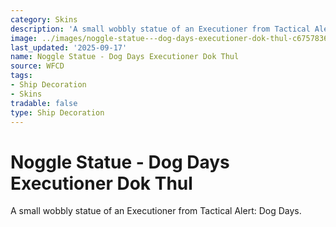 ```yaml
---
category: Skins
description: 'A small wobbly statue of an Executioner from Tactical Alert: Dog Days.'
image: ../images/noggle-statue---dog-days-executioner-dok-thul-c675783653.png
last_updated: '2025-09-17'
name: Noggle Statue - Dog Days Executioner Dok Thul
source: WFCD
tags:
- Ship Decoration
- Skins
tradable: false
type: Ship Decoration
---
```


# Noggle Statue - Dog Days Executioner Dok Thul

A small wobbly statue of an Executioner from Tactical Alert: Dog Days.

